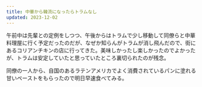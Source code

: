 ```yaml
---
title: 中華から韓流になったらトラムなし
updated: 2023-12-02
---
```


午前中は先輩との定例をしつつ、午後からはトラムで少し移動して同僚らと中華料理屋に行く予定だったのだが、なぜか知らんがトラムが消し飛んだので、街にあるコリアンチキンの店に行ってきた。美味しかったし楽しかったのでよかったが、トラムは安定していたと思っていたところ裏切られたのが残念。

同僚の一人から、自国のあるラテンアメリカでよく消費されているパンに塗れる甘いペーストをもらったので明日早速食べてみる。
